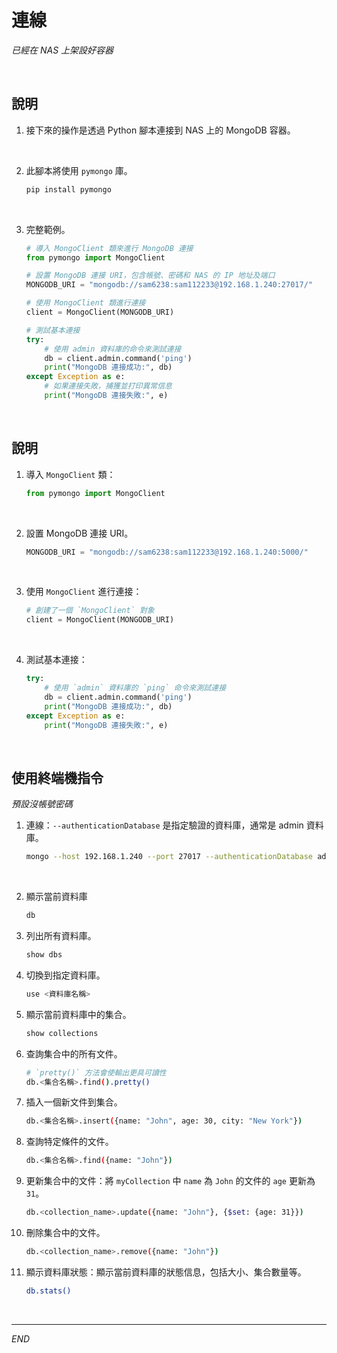 # 連線

_已經在 NAS 上架設好容器_

<br>

## 說明

1. 接下來的操作是透過 Python 腳本連接到 NAS 上的 MongoDB 容器。

<br>

2. 此腳本將使用 `pymongo` 庫。

    ```bash
    pip install pymongo
    ```

<br>

3. 完整範例。

    ```python
    # 導入 MongoClient 類來進行 MongoDB 連接
    from pymongo import MongoClient

    # 設置 MongoDB 連接 URI，包含帳號、密碼和 NAS 的 IP 地址及端口
    MONGODB_URI = "mongodb://sam6238:sam112233@192.168.1.240:27017/"

    # 使用 MongoClient 類進行連接
    client = MongoClient(MONGODB_URI)

    # 測試基本連接
    try:
        # 使用 admin 資料庫的命令來測試連接
        db = client.admin.command('ping')
        print("MongoDB 連接成功:", db)
    except Exception as e:
        # 如果連接失敗，捕獲並打印異常信息
        print("MongoDB 連接失敗:", e)
    ```

<br>

## 說明

1. 導入 `MongoClient` 類：

    ```python
    from pymongo import MongoClient
    ```

<br>

2. 設置 MongoDB 連接 URI。

    ```python
    MONGODB_URI = "mongodb://sam6238:sam112233@192.168.1.240:5000/"
    ```

<br>

3. 使用 `MongoClient` 進行連接：

    ```python
    # 創建了一個 `MongoClient` 對象
    client = MongoClient(MONGODB_URI)
    ```

<br>

4. 測試基本連接：

    ```python
    try:
        # 使用 `admin` 資料庫的 `ping` 命令來測試連接
        db = client.admin.command('ping')
        print("MongoDB 連接成功:", db)
    except Exception as e:
        print("MongoDB 連接失敗:", e)
    ```

<br>


## 使用終端機指令

_預設沒帳號密碼_

1. 連線：`--authenticationDatabase` 是指定驗證的資料庫，通常是 admin 資料庫。

    ```bash
    mongo --host 192.168.1.240 --port 27017 --authenticationDatabase admin
    ```

<br>

2. 顯示當前資料庫

    ```bash
    db
    ```


3. 列出所有資料庫。

    ```bash
    show dbs
    ```
 
4. 切換到指定資料庫。

    ```bash
    use <資料庫名稱>
    ```


5. 顯示當前資料庫中的集合。

    ```bash
    show collections
    ```


6. 查詢集合中的所有文件。

    ```bash
    # `pretty()` 方法會使輸出更具可讀性
    db.<集合名稱>.find().pretty()
    ```

7. 插入一個新文件到集合。

    ```bash
    db.<集合名稱>.insert({name: "John", age: 30, city: "New York"})
    ```

8. 查詢特定條件的文件。

    ```bash
    db.<集合名稱>.find({name: "John"})
    ```

9. 更新集合中的文件：將 `myCollection` 中 `name` 為 `John` 的文件的 `age` 更新為 `31`。

    ```bash
    db.<collection_name>.update({name: "John"}, {$set: {age: 31}})
    ```

10. 刪除集合中的文件。

    ```bash
    db.<collection_name>.remove({name: "John"})
    ```

11. 顯示資料庫狀態：顯示當前資料庫的狀態信息，包括大小、集合數量等。

    ```bash
    db.stats()
    ```

<br>

___

_END_